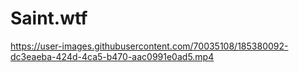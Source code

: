 # Saint.wtf

https://user-images.githubusercontent.com/70035108/185380092-dc3eaeba-424d-4ca5-b470-aac0991e0ad5.mp4

